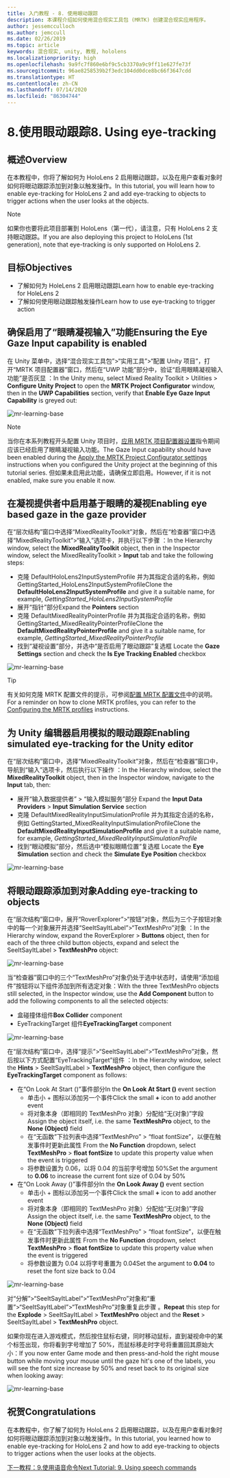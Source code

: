 ```yaml
---
title: 入门教程 - 8. 使用眼动跟踪
description: 本课程介绍如何使用混合现实工具包 (MRTK) 创建混合现实应用程序。
author: jessemcculloch
ms.author: jemccull
ms.date: 02/26/2019
ms.topic: article
keywords: 混合现实, unity, 教程, hololens
ms.localizationpriority: high
ms.openlocfilehash: 9a9fc7f860e6bf9c5cb3370a9c9ff11e627fe73f
ms.sourcegitcommit: 96ae8258539b2f3edc104dd0dce8bc66f3647cdd
ms.translationtype: HT
ms.contentlocale: zh-CN
ms.lasthandoff: 07/14/2020
ms.locfileid: "86304744"
---
```

# <a name="8-using-eye-tracking"></a><span data-ttu-id="68d0a-105">8.使用眼动跟踪</span><span class="sxs-lookup"><span data-stu-id="68d0a-105">8. Using eye-tracking</span></span>

## <a name="overview"></a><span data-ttu-id="68d0a-106">概述</span><span class="sxs-lookup"><span data-stu-id="68d0a-106">Overview</span></span>

<span data-ttu-id="68d0a-107">在本教程中，你将了解如何为 HoloLens 2 启用眼动跟踪，以及在用户查看对象时如何将眼动跟踪添加到对象以触发操作。</span><span class="sxs-lookup"><span data-stu-id="68d0a-107">In this tutorial, you will learn how to enable eye-tracking for HoloLens 2 and add eye-tracking to objects to trigger actions when the user looks at the objects.</span></span>

> [!NOTE]
> <span data-ttu-id="68d0a-108">如果你也要将此项目部署到 HoloLens（第一代），请注意，只有 HoloLens 2 支持眼动跟踪。</span><span class="sxs-lookup"><span data-stu-id="68d0a-108">If you are also deploying this project to HoloLens (1st generation), note that eye-tracking is only supported on HoloLens 2.</span></span>

## <a name="objectives"></a><span data-ttu-id="68d0a-109">目标</span><span class="sxs-lookup"><span data-stu-id="68d0a-109">Objectives</span></span>

* <span data-ttu-id="68d0a-110">了解如何为 HoleLens 2 启用眼动跟踪</span><span class="sxs-lookup"><span data-stu-id="68d0a-110">Learn how to enable eye-tracking for HoleLens 2</span></span>
* <span data-ttu-id="68d0a-111">了解如何使用眼动跟踪触发操作</span><span class="sxs-lookup"><span data-stu-id="68d0a-111">Learn how to use eye-tracking to trigger action</span></span>

## <a name="ensuring-the-eye-gaze-input-capability-is-enabled"></a><span data-ttu-id="68d0a-112">确保启用了“眼睛凝视输入”功能</span><span class="sxs-lookup"><span data-stu-id="68d0a-112">Ensuring the Eye Gaze Input capability is enabled</span></span>

<span data-ttu-id="68d0a-113">在 Unity 菜单中，选择“混合现实工具包”>“实用工具”>“配置 Unity 项目”，打开“MRTK 项目配置器”窗口，然后在“UWP 功能”部分中，验证“启用眼睛凝视输入功能”是否灰显   ：</span><span class="sxs-lookup"><span data-stu-id="68d0a-113">In the Unity menu, select Mixed Reality Toolkit > Utilities > **Configure Unity Project** to open the **MRTK Project Configurator** window, then in the **UWP Capabilities** section, verify that **Enable Eye Gaze Input Capability** is greyed out:</span></span>

![mr-learning-base](images/mr-learning-base/base-08-section1-step1-1.png)

> [!NOTE]
> <span data-ttu-id="68d0a-115">当你在本系列教程开头配置 Unity 项目时，[应用 MRTK 项目配置器设置](mr-learning-base-02.md#1-apply-the-mrtk-project-configurator-settings)指令期间应该已经启用了眼睛凝视输入功能。</span><span class="sxs-lookup"><span data-stu-id="68d0a-115">The Gaze Input capability should have been enabled during the [Apply the MRTK Project Configurator settings](mr-learning-base-02.md#1-apply-the-mrtk-project-configurator-settings) instructions when you configured the Unity project at the beginning of this tutorial series.</span></span> <span data-ttu-id="68d0a-116">但如果未启用此功能，请确保立即启用。</span><span class="sxs-lookup"><span data-stu-id="68d0a-116">However, if it is not enabled, make sure you enable it now.</span></span>

## <a name="enabling-eye-based-gaze-in-the-gaze-provider"></a><span data-ttu-id="68d0a-117">在凝视提供者中启用基于眼睛的凝视</span><span class="sxs-lookup"><span data-stu-id="68d0a-117">Enabling eye based gaze in the gaze provider</span></span>

<span data-ttu-id="68d0a-118">在“层次结构”窗口中选择“MixedRealityToolkit”对象，然后在“检查器”窗口中选择“MixedRealityToolkit”>“输入”选项卡，并执行以下步骤 ：</span><span class="sxs-lookup"><span data-stu-id="68d0a-118">In the Hierarchy window, select the **MixedRealityToolkit** object, then in the Inspector window, select the MixedRealityToolkit > **Input** tab and take the following steps:</span></span>

* <span data-ttu-id="68d0a-119">克隆 DefaultHoloLens2InputSystemProfile 并为其指定合适的名称，例如 GettingStarted_HoloLens2InputSystemProfile</span><span class="sxs-lookup"><span data-stu-id="68d0a-119">Clone the **DefaultHoloLens2InputSystemProfile** and give it a suitable name, for example, _GettingStarted_HoloLens2InputSystemProfile_</span></span>
* <span data-ttu-id="68d0a-120">展开“指针”部分</span><span class="sxs-lookup"><span data-stu-id="68d0a-120">Expand the **Pointers** section</span></span>
* <span data-ttu-id="68d0a-121">克隆 DefaultMixedRealityPointerProfile 并为其指定合适的名称，例如 GettingStarted_MixedRealityPointerProfile</span><span class="sxs-lookup"><span data-stu-id="68d0a-121">Clone the **DefaultMixedRealityPointerProfile** and give it a suitable name, for example, _GettingStarted_MixedRealityPointerProfile_</span></span>
* <span data-ttu-id="68d0a-122">找到“凝视设置”部分，并选中“是否启用了眼动跟踪”复选框 </span><span class="sxs-lookup"><span data-stu-id="68d0a-122">Locate the **Gaze Settings** section and check the **Is Eye Tracking Enabled** checkbox</span></span>

![mr-learning-base](images/mr-learning-base/base-08-section2-step1-1.png)

> [!TIP]
> <span data-ttu-id="68d0a-124">有关如何克隆 MRTK 配置文件的提示，可参阅[配置 MRTK 配置文件](mr-learning-base-03.md)中的说明。</span><span class="sxs-lookup"><span data-stu-id="68d0a-124">For a reminder on how to clone MRTK profiles, you can refer to the [Configuring the MRTK profiles](mr-learning-base-03.md) instructions.</span></span>

## <a name="enabling-simulated-eye-tracking-for-the-unity-editor"></a><span data-ttu-id="68d0a-125">为 Unity 编辑器启用模拟的眼动跟踪</span><span class="sxs-lookup"><span data-stu-id="68d0a-125">Enabling simulated eye-tracking for the Unity editor</span></span>

<span data-ttu-id="68d0a-126">在“层次结构”窗口中，选择“MixedRealityToolkit”对象，然后在“检查器”窗口中，导航到“输入”选项卡，然后执行以下操作 ：</span><span class="sxs-lookup"><span data-stu-id="68d0a-126">In the Hierarchy window, select the **MixedRealityToolkit** object, then in the Inspector window, navigate to the **Input** tab, then:</span></span>

* <span data-ttu-id="68d0a-127">展开“输入数据提供者” > “输入模拟服务”部分 </span><span class="sxs-lookup"><span data-stu-id="68d0a-127">Expand the **Input Data Providers** > **Input Simulation Service** section</span></span>
* <span data-ttu-id="68d0a-128">克隆 DefaultMixedRealityInputSimulationProfile 并为其指定合适的名称，例如 GettingStarted_MixedRealityInputSimulationProfile</span><span class="sxs-lookup"><span data-stu-id="68d0a-128">Clone the **DefaultMixedRealityInputSimulationProfile** and give it a suitable name, for example, _GettingStarted_MixedRealityInputSimulationProfile_</span></span>
* <span data-ttu-id="68d0a-129">找到“眼动模拟”部分，然后选中“模拟眼睛位置”复选框 </span><span class="sxs-lookup"><span data-stu-id="68d0a-129">Locate the **Eye Simulation** section and check the **Simulate Eye Position** checkbox</span></span>

![mr-learning-base](images/mr-learning-base/base-08-section3-step1-1.png)

## <a name="adding-eye-tracking-to-objects"></a><span data-ttu-id="68d0a-131">将眼动跟踪添加到对象</span><span class="sxs-lookup"><span data-stu-id="68d0a-131">Adding eye-tracking to objects</span></span>

<span data-ttu-id="68d0a-132">在“层次结构”窗口中，展开“RoverExplorer”>“按钮”对象，然后为三个子按钮对象中的每一个对象展开并选择“SeeItSayItLabel”>“TextMeshPro”对象 ：</span><span class="sxs-lookup"><span data-stu-id="68d0a-132">In the Hierarchy window, expand the RoverExplorer > **Buttons** object, then for each of the three child button objects, expand and select the SeeItSayItLabel > **TextMeshPro** object:</span></span>

![mr-learning-base](images/mr-learning-base/base-08-section4-step1-1.png)

<span data-ttu-id="68d0a-134">当“检查器”窗口中的三个“TextMeshPro”对象仍处于选中状态时，请使用“添加组件”按钮将以下组件添加到所有选定对象：</span><span class="sxs-lookup"><span data-stu-id="68d0a-134">With the three TextMeshPro objects still selected, in the Inspector window, use the **Add Component** button to add the following components to all the selected objects:</span></span>

* <span data-ttu-id="68d0a-135">盒碰撞体组件</span><span class="sxs-lookup"><span data-stu-id="68d0a-135">**Box Collider** component</span></span>
* <span data-ttu-id="68d0a-136">EyeTrackingTarget 组件</span><span class="sxs-lookup"><span data-stu-id="68d0a-136">**EyeTrackingTarget** component</span></span>

![mr-learning-base](images/mr-learning-base/base-08-section4-step1-2.png)

<span data-ttu-id="68d0a-138">在“层次结构”窗口中，选择“提示”>“SeeItSayItLabel”>“TextMeshPro”对象，然后按以下方式配置“EyeTrackingTarget”组件  ：</span><span class="sxs-lookup"><span data-stu-id="68d0a-138">In the Hierarchy window, select the **Hints** > SeeItSayItLabel > **TextMeshPro** object, then configure the **EyeTrackingTarget** component as follows:</span></span>

* <span data-ttu-id="68d0a-139">在“On Look At Start ()”事件部分</span><span class="sxs-lookup"><span data-stu-id="68d0a-139">In the **On Look At Start ()** event section</span></span>
  * <span data-ttu-id="68d0a-140">单击小 + 图标以添加另一个事件</span><span class="sxs-lookup"><span data-stu-id="68d0a-140">Click the small **+** icon to add another event</span></span>
  * <span data-ttu-id="68d0a-141">将对象本身（即相同的 TextMeshPro 对象）分配给“无(对象)”字段 </span><span class="sxs-lookup"><span data-stu-id="68d0a-141">Assign the object itself, i.e. the same **TextMeshPro** object, to the **None (Object)** field</span></span>
  * <span data-ttu-id="68d0a-142">在“无函数”下拉列表中选择“TextMeshPro” > “float fontSize”，以便在触发事件时更新此属性  </span><span class="sxs-lookup"><span data-stu-id="68d0a-142">From the **No Function** dropdown, select **TextMeshPro** > **float fontSize** to update this property value when the event is triggered</span></span>
  * <span data-ttu-id="68d0a-143">将参数设置为 0.06，以将 0.04 的当前字号增加 50%</span><span class="sxs-lookup"><span data-stu-id="68d0a-143">Set the argument to **0.06** to increase the current font size of 0.04 by 50%</span></span>
* <span data-ttu-id="68d0a-144">在“On Look Away ()”事件部分</span><span class="sxs-lookup"><span data-stu-id="68d0a-144">In the **On Look Away ()** event section</span></span>
  * <span data-ttu-id="68d0a-145">单击小 + 图标以添加另一个事件</span><span class="sxs-lookup"><span data-stu-id="68d0a-145">Click the small **+** icon to add another event</span></span>
  * <span data-ttu-id="68d0a-146">将对象本身（即相同的 TextMeshPro 对象）分配给“无(对象)”字段 </span><span class="sxs-lookup"><span data-stu-id="68d0a-146">Assign the object itself, i.e. the same **TextMeshPro** object, to the **None (Object)** field</span></span>
  * <span data-ttu-id="68d0a-147">在“无函数”下拉列表中选择“TextMeshPro” > “float fontSize”，以便在触发事件时更新此属性  </span><span class="sxs-lookup"><span data-stu-id="68d0a-147">From the **No Function** dropdown, select **TextMeshPro** > **float fontSize** to update this property value when the event is triggered</span></span>
  * <span data-ttu-id="68d0a-148">将参数设置为 0.04 以将字号重置为 0.04</span><span class="sxs-lookup"><span data-stu-id="68d0a-148">Set the argument to **0.04** to reset the font size back to 0.04</span></span>

![mr-learning-base](images/mr-learning-base/base-08-section4-step1-3.png)

<span data-ttu-id="68d0a-150">对“分解”>“SeeItSayItLabel”>“TextMeshPro”对象和“重置”>“SeeItSayItLabel”>“TextMeshPro”对象重复此步骤    。</span><span class="sxs-lookup"><span data-stu-id="68d0a-150">**Repeat** this step for the **Explode** > SeeItSayItLabel > **TextMeshPro** object and the **Reset** > SeeItSayItLabel > **TextMeshPro** object.</span></span>

<span data-ttu-id="68d0a-151">如果你现在进入游戏模式，然后按住鼠标右键，同时移动鼠标，直到凝视命中的某个标签出现，你将看到字号增加了 50%，而鼠标移走时字号将重置回其原始大小：</span><span class="sxs-lookup"><span data-stu-id="68d0a-151">If you now enter Game mode and then press-and-hold the right mouse button while moving your mouse until the gaze hit's one of the labels, you will see the font size increase by 50% and reset back to its original size when looking away:</span></span>

![mr-learning-base](images/mr-learning-base/base-08-section4-step1-4.png)

## <a name="congratulations"></a><span data-ttu-id="68d0a-153">祝贺</span><span class="sxs-lookup"><span data-stu-id="68d0a-153">Congratulations</span></span>

<span data-ttu-id="68d0a-154">在本教程中，你了解了如何为 HoloLens 2 启用眼动跟踪，以及在用户查看对象时如何将眼动跟踪添加到对象以触发操作。</span><span class="sxs-lookup"><span data-stu-id="68d0a-154">In this tutorial, you learned how to enable eye-tracking for HoloLens 2 and how to add eye-tracking to objects to trigger actions when the user looks at the objects.</span></span>

[<span data-ttu-id="68d0a-155">下一教程：9.使用语音命令</span><span class="sxs-lookup"><span data-stu-id="68d0a-155">Next Tutorial: 9. Using speech commands</span></span>](mr-learning-base-09.md)